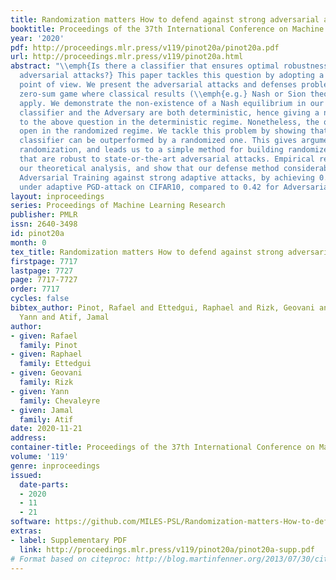 ```yaml
---
title: Randomization matters How to defend against strong adversarial attacks
booktitle: Proceedings of the 37th International Conference on Machine Learning
year: '2020'
pdf: http://proceedings.mlr.press/v119/pinot20a/pinot20a.pdf
url: http://proceedings.mlr.press/v119/pinot20a.html
abstract: "\\emph{Is there a classifier that ensures optimal robustness against all
  adversarial attacks?} This paper tackles this question by adopting a game-theoretic
  point of view. We present the adversarial attacks and defenses problem as an \\emph{infinite}
  zero-sum game where classical results (\\emph{e.g.} Nash or Sion theorems) do not
  apply. We demonstrate the non-existence of a Nash equilibrium in our game when the
  classifier and the Adversary are both deterministic, hence giving a negative answer
  to the above question in the deterministic regime. Nonetheless, the question remains
  open in the randomized regime. We tackle this problem by showing that any deterministic
  classifier can be outperformed by a randomized one. This gives arguments for using
  randomization, and leads us to a simple method for building randomized classifiers
  that are robust to state-or-the-art adversarial attacks. Empirical results validate
  our theoretical analysis, and show that our defense method considerably outperforms
  Adversarial Training against strong adaptive attacks, by achieving 0.55 accuracy
  under adaptive PGD-attack on CIFAR10, compared to 0.42 for Adversarial training."
layout: inproceedings
series: Proceedings of Machine Learning Research
publisher: PMLR
issn: 2640-3498
id: pinot20a
month: 0
tex_title: Randomization matters How to defend against strong adversarial attacks
firstpage: 7717
lastpage: 7727
page: 7717-7727
order: 7717
cycles: false
bibtex_author: Pinot, Rafael and Ettedgui, Raphael and Rizk, Geovani and Chevaleyre,
  Yann and Atif, Jamal
author:
- given: Rafael
  family: Pinot
- given: Raphael
  family: Ettedgui
- given: Geovani
  family: Rizk
- given: Yann
  family: Chevaleyre
- given: Jamal
  family: Atif
date: 2020-11-21
address: 
container-title: Proceedings of the 37th International Conference on Machine Learning
volume: '119'
genre: inproceedings
issued:
  date-parts:
  - 2020
  - 11
  - 21
software: https://github.com/MILES-PSL/Randomization-matters-How-to-defend-against-strong-adversarial-attacks
extras:
- label: Supplementary PDF
  link: http://proceedings.mlr.press/v119/pinot20a/pinot20a-supp.pdf
# Format based on citeproc: http://blog.martinfenner.org/2013/07/30/citeproc-yaml-for-bibliographies/
---
```

